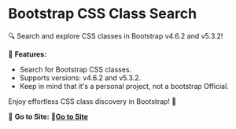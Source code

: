 # Bootstrap CSS Class Search 

🔍 Search and explore CSS classes in Bootstrap v4.6.2 and v5.3.2!

🚀 **Features:**
- Search for Bootstrap CSS classes.
- Supports versions: v4.6.2 and v5.3.2.
- Keep in mind that it's a personal project, not a bootstrap Official.

Enjoy effortless CSS class discovery in Bootstrap! 🎨

🚀 **Go to Site:**
 **🔗[Go to Site](https://yohaiyo.github.io/Bootstrap-Search.github.io/)**